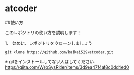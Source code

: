 # atcoder
##使い方

このレポジトリの使い方を説明します！

1.　始めに、レポジトリをクローンしましょう
~~~
git clone https://github.com/kaikai529/atcoder.git
~~~

※ gitをインストールしてない人はしてください．
<url> https://qiita.com/WebSysRider/items/3d9ea47f4af8c0dd4ed0

## 
